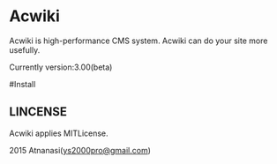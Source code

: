 # Acwiki
Acwiki is high-performance CMS system.
Acwiki can do your site more usefully.

Currently version:3.00(beta)

#Install


## LINCENSE
Acwiki applies MITLicense.

2015 Atnanasi(ys2000pro@gmail.com)

